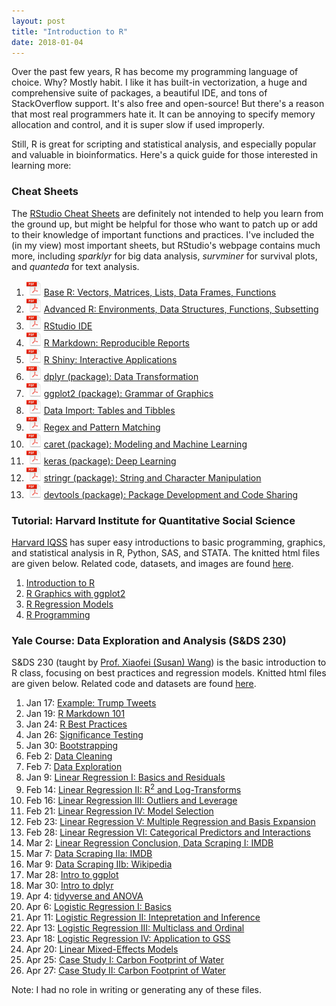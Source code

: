 ```yaml
---
layout: post
title: "Introduction to R"
date: 2018-01-04
---
```


Over the past few years, R has become my programming language of choice. Why? Mostly habit. I like it has built-in vectorization, a huge and comprehensive suite of packages, a beautiful IDE, and tons of StackOverflow support. It's also free and open-source! But there's a reason that most real programmers hate it. It can be annoying to specify memory allocation and control, and it is super slow if used improperly. 

Still, R is great for scripting and statistical analysis, and especially popular and valuable in bioinformatics. Here's a quick guide for those interested in learning more: 

### Cheat Sheets
The [RStudio Cheat Sheets](https://www.rstudio.com/resources/cheatsheets/) are definitely not intended to help you learn from the ground up, but might be helpful for those who want to patch up or add to their knowledge of important functions and practices. I've included the (in my view) most important sheets, but RStudio's webpage contains much more, including *sparklyr* for big data analysis,  *survminer* for survival plots, and *quanteda* for text analysis. 

1. ![PDF Icon](/img/pdf-icon-sm.png) [Base R: Vectors, Matrices, Lists, Data Frames, Functions](http://github.com/rstudio/cheatsheets/raw/master/base-r.pdf)
2. ![PDF Icon](/img/pdf-icon-sm.png) [Advanced R: Environments, Data Structures, Functions, Subsetting](https://www.rstudio.com/wp-content/uploads/2016/02/advancedR.pdf)
3. ![PDF Icon](/img/pdf-icon-sm.png) [RStudio IDE](https://github.com/rstudio/cheatsheets/raw/master/rstudio-ide.pdf)
4. ![PDF Icon](/img/pdf-icon-sm.png) [R Markdown: Reproducible Reports](https://github.com/rstudio/cheatsheets/raw/master/rmarkdown-2.0.pdf)
5. ![PDF Icon](/img/pdf-icon-sm.png) [R Shiny: Interactive Applications](https://github.com/rstudio/cheatsheets/raw/master/shiny.pdf)
6. ![PDF Icon](/img/pdf-icon-sm.png) [dplyr (package): Data Transformation](https://github.com/rstudio/cheatsheets/raw/master/data-transformation.pdf)
7. ![PDF Icon](/img/pdf-icon-sm.png) [ggplot2 (package): Grammar of Graphics](https://github.com/rstudio/cheatsheets/raw/master/data-visualization-2.1.pdf)
8. ![PDF Icon](/img/pdf-icon-sm.png) [Data Import: Tables and Tibbles](https://github.com/rstudio/cheatsheets/raw/master/data-import.pdf)
9. ![PDF Icon](/img/pdf-icon-sm.png) [Regex and Pattern Matching](https://www.rstudio.com/wp-content/uploads/2016/09/RegExCheatsheet.pdf)
10. ![PDF Icon](/img/pdf-icon-sm.png) [caret (package): Modeling and Machine Learning](https://github.com/rstudio/cheatsheets/raw/master/caret.pdf)
11. ![PDF Icon](/img/pdf-icon-sm.png) [keras (package): Deep Learning](https://github.com/rstudio/cheatsheets/raw/master/keras.pdf)
12. ![PDF Icon](/img/pdf-icon-sm.png) [stringr (package): String and Character Manipulation](https://github.com/rstudio/cheatsheets/raw/master/strings.pdf)
13. ![PDF Icon](/img/pdf-icon-sm.png) [devtools (package): Package Development and Code Sharing](https://github.com/rstudio/cheatsheets/raw/master/package-development.pdf)


### Tutorial: Harvard Institute for Quantitative Social Science
[Harvard IQSS](http://tutorials.iq.harvard.edu/) has super easy introductions to basic programming, graphics, and statistical analysis in R, Python, SAS, and STATA. The knitted html files are given below. Related code, datasets, and images are found [here](http://tutorials.iq.harvard.edu/R/).  
1. [Introduction to R](/html/HIQSS/Rintro.html)  
2. [R Graphics with ggplot2](/html/HIQSS/Rintro.html)  
3. [R Regression Models](/html/HIQSS/Rstatistics.html)  
4. [R Programming](/html/HIQSS/Rprogramming.html)  


### Yale Course: Data Exploration and Analysis (S&DS 230)
S&DS 230 (taught by [Prof. Xiaofei (Susan) Wang](https://statistics.yale.edu/people/xiaofei-susan-wang)) is the basic introduction to R class, focusing on best practices and regression models. Knitted html files are given below. Related code and datasets are found [here](/Rmd/S&DS_230/).  

1. Jan 17: [Example: Trump Tweets](/html/S&DS_230/1_17_TrumpTweets.html)   
2. Jan 19: [R Markdown 101](/html/S&DS_230/1_19_RMarkdown.html)   
3. Jan 24: [R Best Practices](/html/S&DS_230/1_24_Questionnaire.html)   
4. Jan 26: [Significance Testing](/html/S&DS_230/1_26_QuestionnairePulseGender.html)   
5. Jan 30: [Bootstrapping](/html/S&DS_230/1_30_Questionnaire_Bootstrap.html)    
6. Feb 2: [Data Cleaning](/html/S&DS_230/2_2_Questionnaire_DataCleaning_class.html)   
7. Feb 7: [Data Exploration](/html/S&DS_230/2_7_atus_cleaning.html)   
8. Jan 9: [Linear Regression I: Basics and Residuals ](/html/S&DS_230/2_9_atus_regression_class-1.html)
9. Feb 14: [Linear Regression II: R<sup>2</sup> and Log-Transforms ](/html/S&DS_230/2_14_Body_Brain_Mass_Data.html)   
10. Feb 16: [Linear Regression III: Outliers and Leverage](/html/S&DS_230/2_16_Body_Fat_Regression.html)   
11. Feb 21: [Linear Regression IV: Model Selection](/html/S&DS_230/2_21_Body_Fat_Regression_2.html)   
12. Feb 23: [Linear Regression V: Multiple Regression and Basis Expansion](/html/S&DS_230/2_23_atus_social_factors_class-1.html)   
13. Feb 28: [Linear Regression VI: Categorical Predictors and Interactions](/html/S&DS_230/2_28_interactions_class.html)     
14. Mar 2: [Linear Regression Conclusion, Data Scraping I: IMDB ](/html/S&DS_230/3_2_Scraping_API.html)   
15. Mar 7: [Data Scraping IIa: IMDB ](/html/S&DS_230/3_7_DataScrapeWiki_class.html)   
16. Mar 9: [Data Scraping IIb: Wikipedia ](/html/S&DS_230/3_9_data_gov_college_ggplot.html)   
17. Mar 28: [Intro to ggplot](/html/S&DS_230/3_28_ggplot.html)   
18. Mar 30: [Intro to dplyr](/html/S&DS_230/3_30_data_wrangling_class.html)   
19. Apr 4: [tidyverse and ANOVA](/html/S&DS_230/4_4_tidyr_ANOVA_class.html)   
20. Apr 6: [Logistic Regression I: Basics](/html/S&DS_230/4_6_ANOVA_logit.html)   
21. Apr 11: [Logistic Regression II: Intepretation and Inference](/html/S&DS_230/4_11_logistic_II_class.html) 
22. Apr 13: [Logistic Regression III: Multiclass and Ordinal](/html/S&DS_230/4_13_logistic_GSS_class.html)   
23. Apr 18: [Logistic Regression IV: Application to GSS ](/html/S&DS_230/4_18_GSSpolitics_class.html)   
24. Apr 20: [Linear Mixed-Effects Models](/html/S&DS_230/4_20_linear_mixed_models.html)   
25. Apr 25: [Case Study I: Carbon Footprint of Water](/html/S&DS_230/4_25_RiverCO2_CaseStudy_class.html)   
26. Apr 27: [Case Study II: Carbon Footprint of Water](/html/S&DS_230/4_27_RiverCO2_CaseStudy_class.html)   

Note: I had no role in writing or generating any of these files. 
